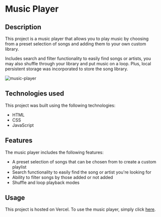 # Music Player

## Description
This project is a music player that allows you to play music by choosing from a preset selection of songs and adding them to your own custom library.

Includes search and filter functionality to easily find songs or artists, you may also shuffle through your library and put music on a loop. Plus, local persistent storage was incorporated to store the song library.

![music-player](https://github.com/LA-248/music-player/assets/104241771/daa59d6e-a944-4c81-b6d4-33379afd64fc)

## Technologies used
This project was built using the following technologies:

- HTML
- CSS
- JavaScript

## Features
The music player includes the following features:

- A preset selection of songs that can be chosen from to create a custom playlist
- Search functionality to easily find the song or artist you're looking for
- Ability to filter songs by those added or not added
- Shuffle and loop playback modes

## Usage
This project is hosted on Vercel. To use the music player, simply click [here](https://try-music-player.vercel.app/).
